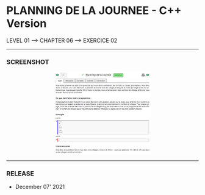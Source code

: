 # PLANNING DE LA JOURNEE - C++ Version
LEVEL 01 --> CHAPTER 06 --> EXERCICE 02

---
### **SCREENSHOT**

<div align="center">
    <img
        src="https://github.com/Ayckinn/CPP/blob/main/FRANCE_IOI/LEVEL_01/Chapter_06/02_planning_journee/planning.png"
        alt="DEMO"
        style="width:50%">
</div>

---
### **RELEASE**

- December 07' 2021